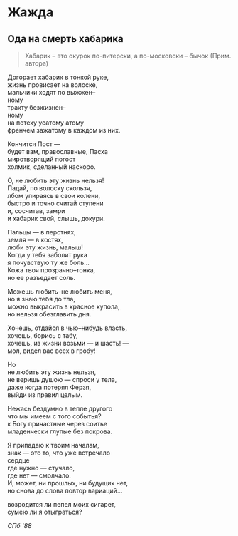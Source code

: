 # Жажда    
    
## Ода на смерть хабарика   

> Хабарик – это окурок по-питерски, а по-московски – бычок (Прим. автора)

Догорает хабарик в&nbsp;тонкой руке,  
жизнь провисает на&nbsp;волоске,  
мальчики ходят по&nbsp;выжжен&#8211;  
ному  
тракту безжизнен&#8211;  
ному  
на потеху усатому атому  
френчем зажатому в&nbsp;каждом из&nbsp;них.  
  
Кончится Пост&nbsp;&mdash;   
будет&nbsp;вам, православные, Пасха  
миротворящий погост  
холмик, сделанный наскоро.  
  
О, не&nbsp;любить эту жизнь нельзя!  
Падай, по&nbsp;волоску скользя,  
лбом упираясь в&nbsp;свои колени,  
быстро и&nbsp;точно считай ступени  
и, сосчитав, замри  
и хабарик свой, слышь, докури.  
  
Пальцы&nbsp;&mdash;  в&nbsp;перстнях,  
земля&nbsp;&mdash; в&nbsp;костях,  
люби эту жизнь, малыш!  
Когда у&nbsp;тебя заболит рука  
я почувствую ту&nbsp;же боль&hellip;  
Кожа твоя прозрачно&#8211;тонка,   
но ее&nbsp;разъедает соль.  
  
Можешь любить&#8211;не любить меня,  
но я&nbsp;знаю тебя до&nbsp;тла,  
можно выкрасить в&nbsp;красное купола,  
но нельзя обезглавить&nbsp;дня.  
  
Хочешь, отдайся в&nbsp;чью&#8211;нибудь власть,  
хочешь, борись с&nbsp;табу,  
хочешь, из&nbsp;жизни возьми&nbsp;&mdash; и&nbsp;шасть!&nbsp;&mdash;   
мол, видел вас всех в&nbsp;гробу!  
  
Но   
не любить эту жизнь нельзя,  
не веришь душою&nbsp;&mdash; спроси у&nbsp;тела,  
даже когда потерял Ферзя,  
выйди из&nbsp;правил целым.  
  
Нежась бездумно в&nbsp;тепле другого  
что мы&nbsp;имеем с&nbsp;того событья?  
к Богу  причастные через соитье  
младенчески глупые без покрова.  
  
Я припадаю к&nbsp;твоим началам,  
знак&nbsp;&mdash; это&nbsp;то, что уже встречало  
сердце  
где нужно&nbsp;&mdash; стучало,  
где нет&nbsp;&mdash; смолчало.  
И, может, ни&nbsp;прошлых, ни&nbsp;будущих&nbsp;нет,  
но снова до&nbsp;слова повтор вариаций&hellip;  
  
возродится&nbsp;ли пепел моих сигарет,  
сумею&nbsp;ли я&nbsp;отыграться?

*СПб '88*